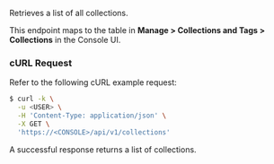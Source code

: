 Retrieves a list of all collections.

This endpoint maps to the table in **Manage > Collections and Tags > Collections** in the Console UI.

### cURL Request

Refer to the following cURL example request:

```bash
$ curl -k \
  -u <USER> \
  -H 'Content-Type: application/json' \
  -X GET \
  'https://<CONSOLE>/api/v1/collections'
```

A successful response returns a list of collections.
